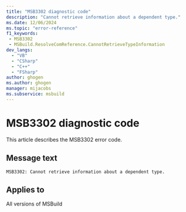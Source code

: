 ```yaml
---
title: "MSB3302 diagnostic code"
description: "Cannot retrieve information about a dependent type."
ms.date: 12/06/2024
ms.topic: "error-reference"
f1_keywords:
 - MSB3302
 - MSBuild.ResolveComReference.CannotRetrieveTypeInformation
dev_langs:
  - "VB"
  - "CSharp"
  - "C++"
  - "FSharp"
author: ghogen
ms.author: ghogen
manager: mijacobs
ms.subservice: msbuild
---
```


# MSB3302 diagnostic code

<!-- :::ErrorDefinitionDescription::: -->
<!-- :::editable-content name="introDescription"::: -->
This article describes the MSB3302 error code.
<!-- :::editable-content-end::: -->

## Message text

`MSB3302: Cannot retrieve information about a dependent type.`

<!-- :::editable-content name="postOutputDescription"::: -->
<!--
{StrBegin="MSB3302: "}
-->
<!-- :::editable-content-end::: -->
<!-- :::ErrorDefinitionDescription-end::: -->

## Applies to

All versions of MSBuild
